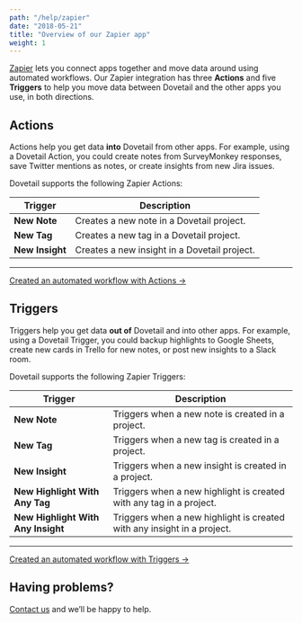 ```yaml
---
path: "/help/zapier"
date: "2018-05-21"
title: "Overview of our Zapier app"
weight: 1
---
```


[Zapier](https://zapier.com/) lets you connect apps together and move data around using automated workflows. Our Zapier integration has three **Actions** and five **Triggers** to help you move data between Dovetail and the other apps you use, in both directions.

## Actions

Actions help you get data **into** Dovetail from other apps. For example, using a Dovetail Action, you could create notes from SurveyMonkey responses, save Twitter mentions as notes, or create insights from new Jira issues.

Dovetail supports the following Zapier Actions:

| Trigger         | Description                                  |
| --------------- | -------------------------------------------- |
| **New Note**    | Creates a new note in a Dovetail project.    |
| **New Tag**     | Creates a new tag in a Dovetail project.     |
| **New Insight** | Creates a new insight in a Dovetail project. |

---

[Created an automated workflow with Actions →](/help/zapier-actions)

## Triggers

Triggers help you get data **out of** Dovetail and into other apps. For example, using a Dovetail Trigger, you could backup highlights to Google Sheets, create new cards in Trello for new notes, or post new insights to a Slack room.

Dovetail supports the following Zapier Triggers:

| Trigger                            | Description                                                             |
| ---------------------------------- | ----------------------------------------------------------------------- |
| **New Note**                       | Triggers when a new note is created in a project.                       |
| **New Tag**                        | Triggers when a new tag is created in a project.                        |
| **New Insight**                    | Triggers when a new insight is created in a project.                    |
| **New Highlight With Any Tag**     | Triggers when a new highlight is created with any tag in a project.     |
| **New Highlight With Any Insight** | Triggers when a new highlight is created with any insight in a project. |

---

[Created an automated workflow with Triggers →](/help/zapier-triggers)

## Having problems?

[Contact us](mailto:hello@dovetailapp.com) and we’ll be happy to help.
